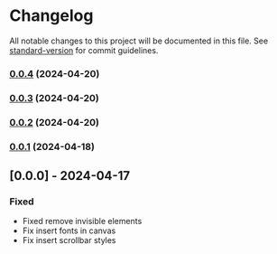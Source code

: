 # Changelog

All notable changes to this project will be documented in this file. See [standard-version](https://github.com/conventional-changelog/standard-version) for commit guidelines.

### [0.0.4](https://github.com/sedmedgh/take-shot/compare/v0.0.3...v0.0.4) (2024-04-20)

### [0.0.3](https://github.com/sedmedgh/take-shot/compare/v0.0.2...v0.0.3) (2024-04-20)

### [0.0.2](https://github.com/sedmedgh/take-shot/compare/v0.0.1...v0.0.2) (2024-04-20)

### [0.0.1](https://github.com/sedmedgh/take-shot/compare/v0.0.0...v0.0.1) (2024-04-18)

## [0.0.0] - 2024-04-17
### Fixed
- Fixed remove invisible elements
- Fix insert fonts in canvas
- Fix insert scrollbar styles
